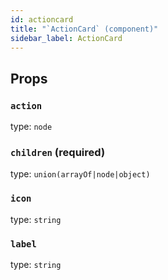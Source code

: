 ```yaml
---
id: actioncard
title: "`ActionCard` (component)"
sidebar_label: ActionCard
---
```



Props
-----

### `action`

type: `node`


### `children` (required)

type: `union(arrayOf|node|object)`


### `icon`

type: `string`


### `label`

type: `string`


